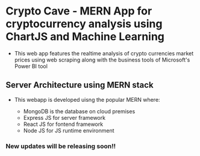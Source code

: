 # Crypto Cave - MERN App for cryptocurrency analysis using ChartJS and Machine Learning

- This web app features the realtime analysis of crypto currencies market prices using 
  web scraping along with the business tools of Microsoft's Power BI tool

## Server Architecture using MERN stack

- This webapp is developed uisng the popular MERN where:

  - MongoDB is the database on cloud premises
  - Express JS for server framework
  - React JS for fontend framework
  - Node JS for JS runtime environment

### New updates will be releasing soon!!
